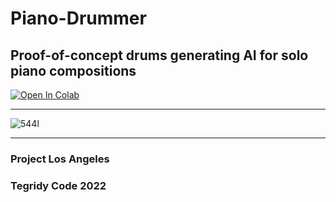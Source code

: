 # Piano-Drummer
## Proof-of-concept drums generating AI for solo piano compositions

[![Open In Colab][colab-badge]][colab-notebook]

[colab-notebook]: <https://colab.research.google.com/github/asigalov61/Piano-Drummer/blob/main/Piano_Drummer.ipynb>
[colab-badge]: <https://colab.research.google.com/assets/colab-badge.svg>

***

![544l](https://user-images.githubusercontent.com/56325539/177964604-73efeb19-f50c-4a49-bb07-1ef4af93b0f2.jpg)

***

### Project Los Angeles
### Tegridy Code 2022
